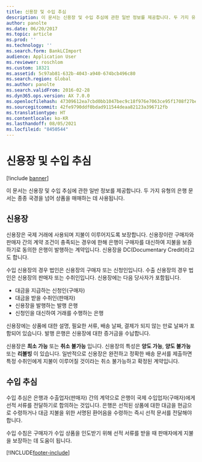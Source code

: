 ```yaml
---
title: 신용장 및 수입 추심
description: 이 문서는 신용장 및 수입 추심에 관한 일반 정보를 제공합니다. 두 가지 유형의 은행 문서는 종종 국경을 넘어 상품을 매매하는 데 사용됩니다.
author: panolte
ms.date: 06/20/2017
ms.topic: article
ms.prod: ''
ms.technology: ''
ms.search.form: BankLCImport
audience: Application User
ms.reviewer: roschlom
ms.custom: 18321
ms.assetid: 5c97ab81-632b-4043-a940-674bcb496c80
ms.search.region: Global
ms.author: panolte
ms.search.validFrom: 2016-02-28
ms.dyn365.ops.version: AX 7.0.0
ms.openlocfilehash: 47309612ea7cbd0bb1047bec9c18f976e7063ce95f1708f27beae540cc3194ea
ms.sourcegitcommit: 42fe9790ddf0bdad911544deaa82123a396712fb
ms.translationtype: HT
ms.contentlocale: ko-KR
ms.lasthandoff: 08/05/2021
ms.locfileid: "8450544"
---
```

# <a name="letters-of-credit-and-import-collections"></a>신용장 및 수입 추심

[!include [banner](../includes/banner.md)]

이 문서는 신용장 및 수입 추심에 관한 일반 정보를 제공합니다. 두 가지 유형의 은행 문서는 종종 국경을 넘어 상품을 매매하는 데 사용됩니다.

## <a name="letters-of-credit"></a>신용장

신용장은 국제 거래에 사용되며 지불이 이루어지도록 보장합니다. 신용장이란 구매자와 판매자 간의 계약 조건이 충족되는 경우에 한해 은행이 구매자를 대신하여 지불을 보증하기로 동의한 은행이 발행하는 계약입니다. 신용장을 DC(Documentary Credit)라고도 합니다.

수입 신용장의 경우 법인은 신용장의 구매자 또는 신청인입니다. 수출 신용장의 경우 법인은 신용장의 판매자 또는 수취인입니다. 신용장에는 다음 당사자가 포함됩니다.

-   대금을 지급하는 신청인(구매자)
-   대금을 받을 수취인(판매자)
-   신용장을 발행하는 발행 은행
-   신청인을 대신하여 거래를 수행하는 은행

신용장에는 상품에 대한 설명, 필요한 서류, 배송 날짜, 결제가 되지 않는 만료 날짜가 포함되어 있습니다. 발행 은행은 신용장에 대한 증거금을 수납합니다. 

신용장은 **최소 가능** 또는 **취소 불가능** 입니다. 신용장의 특성은 **양도 가능**, **양도 불가능** 또는 **리볼빙** 이 있습니다. 일반적으로 신용장은 완전하고 정확한 배송 문서를 제출하면 특정 수취인에게 지불이 이루어질 것이라는 취소 불가능하고 확정된 계약입니다.

## <a name="import-collections"></a>수입 추심
수입 추심은 은행과 수출업자(판매자) 간의 계약으로 은행이 국제 수입업자(구매자)에게 선적 서류를 전달하기로 합의하는 것입니다. 은행은 선적된 상품에 대한 대금을 현금으로 수령하거나 대금 지불을 위한 서명된 환어음을 수령하는 즉시 선적 문서를 전달해야 합니다. 

수입 수침은 구매자가 수입 상품을 인도받기 위해 선적 서류를 받을 때 판매자에게 지불을 보장하는 데 도움이 됩니다.





[!INCLUDE[footer-include](../../includes/footer-banner.md)]
